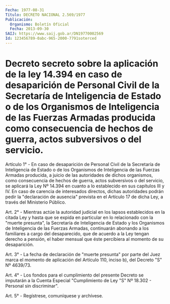 ```yaml
---
Fecha: 1977-08-31
Título: DECRETO NACIONAL 2.569/1977
Publicación:
  Organismo: Boletín Oficial
  Fecha: 2013-09-30
SAIJ: https://www.saij.gob.ar/DN19770002569
Id: 123456789-0abc-965-2000-7791soterced
---
```

# Decreto secreto sobre la aplicación de la ley 14.394 en caso de desaparición de Personal Civil de la Secretaría de Inteligencia de Estado o de los Organismos de Inteligencia de las Fuerzas Armadas producida como consecuencia de hechos de guerra, actos subversivos o del servicio.

<a id="1"></a>
Artículo 1° - En caso de desaparición de Personal Civil de la Secretaría de Inteligencia de Estado o de los Organismos de Inteligencia de las Fuerzas Armadas producida, a juicio de las autoridades de dichos organismos, como consecuencia de hechos de guerra, actos subversivos o del servicio, se aplicará la Ley Nº 14.394 en cuanto a lo establecido en sus capítulos III y IV. En caso de carencia de interesados directos, dichas autoridades podrán pedir la "declaración de ausencia" prevista en el Artículo 17 de dicha Ley, a través del Ministerio Público.

<a id="2"></a>
Art. 2° - Mientras actúe la autoridad judicial en los lapsos establecidos en la citada Ley y hasta que se expida en particular en lo relacionado con la "muerte presunta", la Secretaría de Inteligencia de Estado y los Organismos de Inteligencia de las Fuerzas Armadas, continuarán abonando a los familiares a cargo del desaparecido, que de acuerdo a la Ley tengan derecho a pensión, el haber mensual que éste percibiera al momento de su desaparición.

<a id="3"></a>
Art. 3° - La fecha de declaración de "muerte presunta" por parte del Juez marca el momento de aplicación del Artículo 110, inciso b), del Decreto "S" Nº 4639/73.

<a id="4"></a>
Art. 4° - Los fondos para el cumplimiento del presente Decreto se imputarán a la Cuenta Especial "Cumplimiento de Ley "S" Nº 18.302 - Personal sin discriminar".

<a id="5"></a>
Art. 5° - Regístrese, comuníquese y archívese.